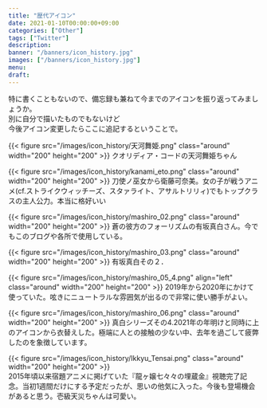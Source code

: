 ```yaml
---
title: "歴代アイコン"
date: 2021-01-10T00:00:00+09:00
categories: ["Other"]
tags: ["Twitter"]
description:
banner: "/banners/icon_history.jpg"
images: ["/banners/icon_history.jpg"]
menu: 
draft:
---
```

特に書くこともないので、備忘録も兼ねて今までのアイコンを振り返ってみましょうか。  
別に自分で描いたものでもないけど  
今後アイコン変更したらここに追記するということで。
<!--more-->
{{< figure src="/images/icon_history/天河舞姫.png" class="around" width="200" height="200" >}}
クオリディア・コードの天河舞姫ちゃん

{{< figure src="/images/icon_history/kanami_eto.png" class="around" width="200" height="200" >}}
刀使ノ巫女から衛藤可奈美。女の子が戦うアニメ(cf.ストライクウィッチーズ、スタァライト、アサルトリリィ)でもトップクラスの主人公力。本当に格好いい

{{< figure src="/images/icon_history/mashiro_02.png" class="around" width="200" height="200" >}}
蒼の彼方のフォーリズムの有坂真白さん。今でもこのブログや各所で使用している。

{{< figure src="/images/icon_history/mashiro_03.png" class="around" width="200" height="200" >}}
有坂真白その２．

{{< figure src="/images/icon_history/mashiro_05_4.png"  align="left" class="around" width="200" height="200" >}}
2019年から2020年にかけて使っていた。呟きにニュートラルな雰囲気が出るので非常に使い勝手がよい。

{{< figure src="/images/icon_history/mashiro_06.png" class="around" width="200" height="200" >}}
真白シリーズその4.2021年の年明けと同時に上のアイコンから衣替えした。極端に人との接触の少ない中、去年を過ごして疲弊したのを象徴しています。

{{< figure src="/images/icon_history/Ikkyu_Tensai.png" class="around" width="200" height="200" >}}  
2015年頃以来宿題アニメに掲げていた『龍ヶ嬢七々々の埋蔵金』視聴完了記念。当初1週間だけにする予定だったが、思いの他気に入った。今後も登場機会があると思う。壱級天災ちゃんは可愛い。